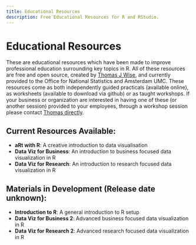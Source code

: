 ```yaml
---
title: Educational Resources
description: Free Educational Resources for R and RStudio.
---
```


# Educational Resources

These are educational resources which have been made to improve professional education surrounding key topics in R. All of these resources are free and open source, created by [Thomas J Wise](<thomasjwise.com>), and currently provided to the Office for National Statistics and Amsterdam UMC. These resources come as both independently guided practicals (available online), as worksheets (available to download via github) or as taught workshops. If your business or organization are interested in having one of these (or another session) provided to your employees, through a workshop session please contact [Thomas directly](<thomas.j.wise@outlook.com>).

## Current Resources Available: 

* **aRt with R**: A creative introduction to data visualisation 
* **Data Viz for Business**: An introduction to business focused data visualization in R 
* **Data Viz for Research**: An introduction to research focused data visualization in R

## Materials in Development (Release date unknown): 

* **Introduction to R**: A general introduction to R setup
* **Data Viz for Business 2**: Advanced business focused data visualization in R 
* **Data Viz for Research 2**: Advanced research focused data visualization in R 


